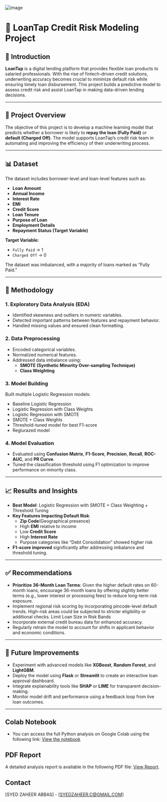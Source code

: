 ![image](https://github.com/user-attachments/assets/a63fdc21-09e3-4f3f-be5d-64cc0f751e46)

# 💼 LoanTap Credit Risk Modeling Project

## 📌 Introduction

**LoanTap** is a digital lending platform that provides flexible loan products to salaried professionals. With the rise of fintech-driven credit solutions, underwriting accuracy becomes crucial to minimize default risk while ensuring timely loan disbursement. This project builds a predictive model to assess credit risk and assist LoanTap in making data-driven lending decisions.

---

## 🧠 Project Overview

The objective of this project is to develop a machine learning model that predicts whether a borrower is likely to **repay the loan (Fully Paid)** or **default (Charged Off)**. The model supports LoanTap’s credit risk team in automating and improving the efficiency of their underwriting process.

---

## 📊 Dataset

The dataset includes borrower-level and loan-level features such as:

- **Loan Amount**
- **Annual Income**
- **Interest Rate**
- **EMI**
- **Credit Score**
- **Loan Tenure**
- **Purpose of Loan**
- **Employment Details**
- **Repayment Status (Target Variable)**

**Target Variable:**
- `Fully Paid` → 1  
- `Charged Off` → 0  

The dataset was imbalanced, with a majority of loans marked as “Fully Paid.”

---

## 🔬 Methodology

### 1. Exploratory Data Analysis (EDA)
- Identified skewness and outliers in numeric variables.
- Detected important patterns between features and repayment behavior.
- Handled missing values and ensured clean formatting.

### 2. Data Preprocessing
- Encoded categorical variables.
- Normalized numerical features.
- Addressed data imbalance using:
  - **SMOTE (Synthetic Minority Over-sampling Technique)**
  - **Class Weighting**

### 3. Model Building
Built multiple Logistic Regression models:
- Baseline Logistic Regression
- Logistic Regression with Class Weights
- Logistic Regression with SMOTE
- SMOTE + Class Weights
- Threshold-tuned model for best F1-score
- Reglurazed model

### 4. Model Evaluation
- Evaluated using **Confusion Matrix**, **F1-Score**, **Precision**, **Recall**, **ROC-AUC**, and **PR Curve**.
- Tuned the classification threshold using F1 optimization to improve performance on minority class.

---

## 📈 Results and Insights

- **Best Model**: Logistic Regression with SMOTE + Class Weighting + Threshold Tuning
- **Key Features Impacting Default Risk**:
  - **Zip Code**(Geographical presence)
  - High **EMI** relative to income
  - Low **Credit Score**
  - High **Interest Rate**
  - Purpose categories like “Debt Consolidation” showed higher risk
- **F1-score improved** significantly after addressing imbalance and threshold tuning.

---

## ✅ Recommendations

- **Prioritize 36-Month Loan Terms**: Given the higher default rates on 60-month loans, encourage 36-month loans by offering slightly better terms (e.g., lower interest or processing fees) to reduce long-term risk exposure.
- Implement regional risk scoring by incorporating pincode-level default trends. High-risk areas could be subjected to stricter eligibility or additional checks.
Limit Loan Size in Risk Bands
- Incorporate external credit bureau data for enhanced accuracy.
- Regularly retrain the model to account for shifts in applicant behavior and economic conditions.

---

## 🔭 Future Improvements

- Experiment with advanced models like **XGBoost**, **Random Forest**, and **LightGBM**.
- Deploy the model using **Flask** or **Streamlit** to create an interactive loan approval dashboard.
- Integrate explainability tools like **SHAP** or **LIME** for transparent decision-making.
- Monitor model drift and performance using a feedback loop from live loan outcomes.

---

## Colab Notebook
- You can access the full Python analysis on Google Colab using the following link: [View the notebook](https://colab.research.google.com/drive/11MP_rUCVyKrtoH_NQa3tq6GFzMe9Xq8T#scrollTo=WTCNvu7F-D68)

## PDF Report

A detailed analysis report is available in the following PDF file: [View Report](Jamboree_Linear_Regression.pdf).

## Contact

[SYED ZAHEER ABBAS] - [SYEDZAHEER.C@GMAIL.COM]


